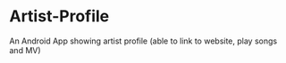 # Artist-Profile
An Android App showing artist profile (able to link to website, play songs and MV)
